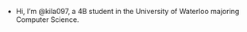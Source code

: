 - Hi, I’m @kila097, a 4B student in the University of Waterloo majoring Computer Science.


<!---
kila097/kila097 is a ✨ special ✨ repository because its `README.md` (this file) appears on your GitHub profile.
You can click the Preview link to take a look at your changes.
--->
